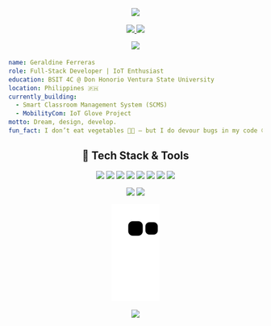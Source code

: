 <p align="center">
  <img src="https://capsule-render.vercel.app/api?type=waving&color=0:fc00ff,100:00dbde&height=180&section=header&text=Hey%20Everyone!%20👾&fontSize=50&fontAlignY=40&desc=Welcome%20to%20Geraldine's%20Dev%20Corner!&descAlignY=60&animation=fadeIn"/>
</p>

<p align="center">
  <a href="https://www.linkedin.com/in/geraldine-ferreras/">
    <img src="https://img.shields.io/badge/LinkedIn-0077B5?style=for-the-badge&logo=linkedin&logoColor=white"/>
  </a>
  <a href="mailto:ferrerasgeraldine@example.com">
    <img src="https://img.shields.io/badge/Email-D14836?style=for-the-badge&logo=gmail&logoColor=white"/>
  </a>
</p>

<p align="center">
  <img src="https://media.giphy.com/media/2A75RyXVzzSI2bx4Gj/giphy.gif" width="250"/>
</p>

```yaml
name: Geraldine Ferreras
role: Full-Stack Developer | IoT Enthusiast
education: BSIT 4C @ Don Honorio Ventura State University
location: Philippines 🇵🇭
currently_building:
  - Smart Classroom Management System (SCMS)
  - MobilityCom: IoT Glove Project
motto: Dream, design, develop.
fun_fact: I don’t eat vegetables 🥦🚫 — but I do devour bugs in my code 😄
```

<h2 align="center">🚀 Tech Stack & Tools</h2>
<p align="center">
  <img src="https://cdn.jsdelivr.net/gh/devicons/devicon/icons/vscode/vscode-original.svg" width="40"/>
  <img src="https://cdn.jsdelivr.net/gh/devicons/devicon/icons/php/php-original.svg" width="40"/>
  <img src="https://cdn.jsdelivr.net/gh/devicons/devicon/icons/laravel/laravel-plain.svg" width="40"/>
  <img src="https://cdn.jsdelivr.net/gh/devicons/devicon/icons/javascript/javascript-original.svg" width="40"/>
  <img src="https://cdn.jsdelivr.net/gh/devicons/devicon/icons/mysql/mysql-original.svg" width="40"/>
  <img src="https://cdn.jsdelivr.net/gh/devicons/devicon/icons/arduino/arduino-original.svg" width="40"/>
  <img src="https://cdn.jsdelivr.net/gh/devicons/devicon/icons/git/git-original.svg" width="40"/>
  <img src="https://cdn.jsdelivr.net/gh/devicons/devicon/icons/bootstrap/bootstrap-original.svg" width="40"/>
</p>

<p align="center">
  <img src="https://github-readme-stats.vercel.app/api?username=geraldineferreras&show_icons=true&theme=tokyonight&border_radius=15" />
  <img src="https://github-readme-stats.vercel.app/api/top-langs/?username=geraldineferreras&layout=compact&theme=tokyonight&border_radius=15" />
</p>

<p align="center">
  <img src="https://github.com/geraldineferreras/geraldineferreras/blob/output/github-contribution-grid-snake.svg" alt="Snake animation"/>
</p>

<p align="center">
  <img src="https://capsule-render.vercel.app/api?section=footer&type=waving&color=0:fc00ff,100:00dbde&height=100"/>
</p>
